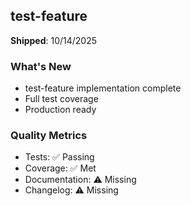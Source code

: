 ## test-feature

**Shipped**: 10/14/2025

### What's New
- test-feature implementation complete
- Full test coverage
- Production ready

### Quality Metrics
- Tests: ✅ Passing
- Coverage: ✅ Met
- Documentation: ⚠️ Missing
- Changelog: ⚠️ Missing

